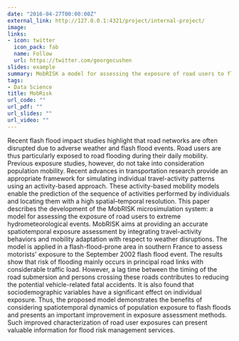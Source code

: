 ```yaml
---
date: "2016-04-27T00:00:00Z"
external_link: http://127.0.0.1:4321/project/internal-project/
image:
links:
- icon: twitter
  icon_pack: fab
  name: Follow
  url: https://twitter.com/georgecushen
slides: example
summary: MobRISK a model for assessing the exposure of road users to flash flood events
tags:
- Data Science
title: MobRisk
url_code: ""
url_pdf: ""
url_slides: ""
url_video: ""
---
```


Recent flash flood impact studies highlight that road networks are often disrupted due to adverse weather and flash flood events. Road users are thus particularly exposed to road flooding during their daily mobility. Previous exposure studies, however, do not take into consideration population mobility. Recent advances in transportation research provide an appropriate framework for simulating individual travel-activity patterns using an activity-based approach. These activity-based mobility models enable the prediction of the sequence of activities performed by individuals and locating them with a high spatial–temporal resolution. This paper describes the development of the MobRISK microsimulation system: a model for assessing the exposure of road users to extreme hydrometeorological events. MobRISK aims at providing an accurate spatiotemporal exposure assessment by integrating travel-activity behaviors and mobility adaptation with respect to weather disruptions. The model is applied in a flash-flood-prone area in southern France to assess motorists' exposure to the September 2002 flash flood event. The results show that risk of flooding mainly occurs in principal road links with considerable traffic load. However, a lag time between the timing of the road submersion and persons crossing these roads contributes to reducing the potential vehicle-related fatal accidents. It is also found that sociodemographic variables have a significant effect on individual exposure. Thus, the proposed model demonstrates the benefits of considering spatiotemporal dynamics of population exposure to flash floods and presents an important improvement in exposure assessment methods. Such improved characterization of road user exposures can present valuable information for flood risk management services.
